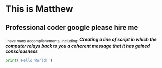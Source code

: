 # **This is Matthew**

## Professional coder google please hire me
<sub>I have many accomplishements, including: </sub>
**_Creating a line of script in which the computer relays back to you a coherent message that it has gained consciousness_**
```python
print('Hello World!')
```

